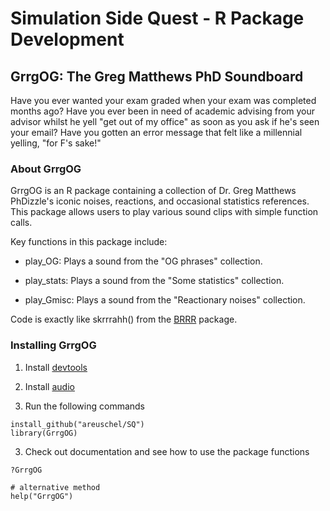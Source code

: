 # Simulation Side Quest - R Package Development 

## GrrgOG: The Greg Matthews PhD Soundboard

Have you ever wanted your exam graded when your exam was completed months ago? Have you ever been in need of academic advising from your advisor whilst he yell "get out of my office" as soon as you ask if he's seen your email?
Have you gotten an error message that felt like a millennial yelling, "for F's sake!"

### About GrrgOG

GrrgOG is an R package containing a collection of Dr. Greg Matthews PhDizzle's iconic noises, reactions, and occasional statistics references. This package allows users to play various sound clips with simple function calls.

Key functions in this package include:

- play_OG: Plays a sound from the "OG phrases" collection.

- play_stats: Plays a sound from the "Some statistics" collection.

- play_Gmisc: Plays a sound from the "Reactionary noises" collection.

Code is exactly like skrrrahh() from the [BRRR](https://github.com/brooke-watson/BRRR/tree/master) package.

### Installing GrrgOG

1. Install [devtools](https://github.com/r-lib/devtools)
2. Install [audio](https://cran.r-project.org/web/packages/audio/index.html)

3. Run the following commands
   
```
install_github("areuschel/SQ")
library(GrrgOG)
```

3. Check out documentation and see how to use the package functions

```
?GrrgOG

# alternative method
help("GrrgOG")
```
